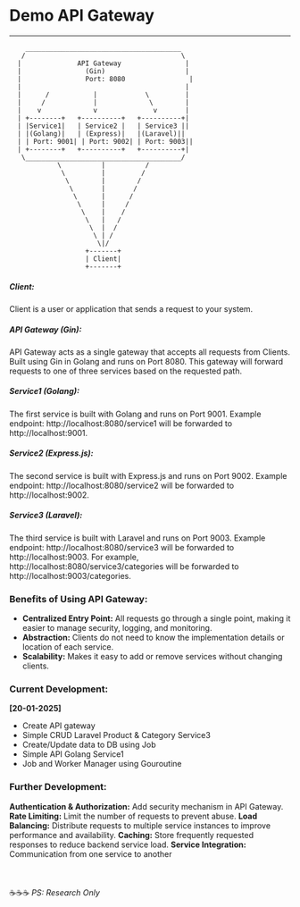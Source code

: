 # Demo API Gateway
-----------

        _______________________________________
       /                                       \
      |              API Gateway                |
      |                (Gin)                    |
      |                Port: 8080                |
      |                                         |
      |      /           |            \         |
      |     /            |             \        |
      |    v             v              v       |
      | +--------+   +----------+   +----------+|
      | |Service1|   | Service2 |   | Service3 ||
      | |(Golang)|   | (Express)|   |(Laravel)||
      | | Port: 9001| | Port: 9002| | Port: 9003||
      | +--------+   +----------+   +----------+|
       \_______________________________________/
                \          |          /
                 \         |         /
                  \        |        /
                   \       |       /
                    \      |      /
                     \     |     /
                      \    |    /
                       \   |   /
                        \  |  /
                         \ | /
                          \|/
                       +-------+
                       | Client|
                       +-------+

##### Client:
Client is a user or application that sends a request to your system.

##### API Gateway (Gin):
API Gateway acts as a single gateway that accepts all requests from Clients.
Built using Gin in Golang and runs on Port 8080.
This gateway will forward requests to one of three services based on the requested path.

##### Service1 (Golang):
The first service is built with Golang and runs on Port 9001.
Example endpoint: http://localhost:8080/service1 will be forwarded to http://localhost:9001.

##### Service2 (Express.js):
The second service is built with Express.js and runs on Port 9002.
Example endpoint: http://localhost:8080/service2 will be forwarded to http://localhost:9002.

##### Service3 (Laravel):
The third service is built with Laravel and runs on Port 9003.
Example endpoint: http://localhost:8080/service3 will be forwarded to http://localhost:9003.
For example, http://localhost:8080/service3/categories will be forwarded to http://localhost:9003/categories.

### Benefits of Using API Gateway:
- **Centralized Entry Point:** All requests go through a single point, making it easier to manage security, logging, and monitoring.
- **Abstraction:** Clients do not need to know the implementation details or location of each service.
- **Scalability:** Makes it easy to add or remove services without changing clients.

### Current Development:
**[20-01-2025]**
- Create API gateway
- Simple CRUD Laravel Product & Category Service3
- Create/Update data to DB using Job
- Simple API Golang Service1
- Job and Worker Manager using Gouroutine

### Further Development:

**Authentication & Authorization:** Add security mechanism in API Gateway.
**Rate Limiting:** Limit the number of requests to prevent abuse.
**Load Balancing:** Distribute requests to multiple service instances to improve performance and availability.
**Caching:** Store frequently requested responses to reduce backend service load.
**Service Integration:** Communication from one service to another
\
\
\
\
☕️☕️☕️
*PS: Research Only*
